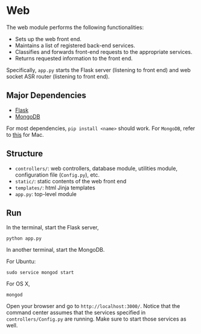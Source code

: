 # Web

The web module performs the following functionalities:

- Sets up the web front end.
- Maintains a list of registered back-end services.
- Classifies and forwards front-end requests to the appropriate services.
- Returns requested information to the front end.

Specifically, `app.py` starts the Flask server (listening to front end)
and web socket ASR router (listening to front end).


## Major Dependencies

- [Flask](http://flask.pocoo.org/)
- [MongoDB](https://www.mongodb.com/)

For most dependencies, `pip install <name>` should work. For `MongoDB`,
refer to [this](http://treehouse.github.io/installation-guides/mac/mongo-mac.html) for Mac.

## Structure

- `controllers/`: web controllers, database module, utilities module, 
configuration file (`Config.py`), etc.
- `static/`: static contents of the web front end
- `templates/`: html Jinja templates
- `app.py`: top-level module

## Run

In the terminal, start the Flask server,

```
python app.py
```

In another terminal, start the MongoDB.

For Ubuntu:


```
sudo service mongod start
```

For OS X,

```
mongod
```

Open your browser and go to `http://localhost:3000/`. 
Notice that the command center assumes that the services specified in `controllers/Config.py` are running.
Make sure to start those services as well.
